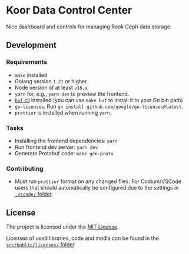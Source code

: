 # Koor Data Control Center

Nice dashboard and controls for managing Rook Ceph data storage.

## Development

### Requirements

* `make` installed
* Golang version `1.21` or higher
* Node version of at least `v16.x`
* `yarn` for, e.g., `yarn dev` to preview the frontend.
* [`buf` cli](https://buf.build/docs/installation) installed (you can use `make buf` to install it to your Go bin path)
* `go-licenses`: Run `go install github.com/google/go-licenses@latest`.
* `prettier` is installed when running `yarn`.

### Tasks

* Installing the frontend dependencies: `yarn`
* Run frontend dev server: `yarn dev`
* Generate Protobuf code: `make gen-proto`

### Contributing

* Must run `prettier` format on any changed files. For Codium/VSCode users that should automatically be configured due to the settings in [`.vscode/` folder](.vscode/).

## License

The project is licensed under the [MIT License](/LICENSE).

Licenses of used libraries, code and media can be found in the [`src/public/licenses/` folder](/src/public/licenses/).
